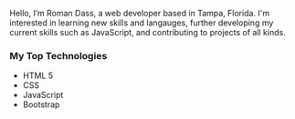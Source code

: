 Hello, I’m Roman Dass, a web developer based in Tampa, Florida. I'm interested in learning new skills and langauges, further developing my current skills such as JavaScript, and contributing to projects of all kinds.

### My Top Technologies
- HTML 5
- CSS
- JavaScript
- Bootstrap


